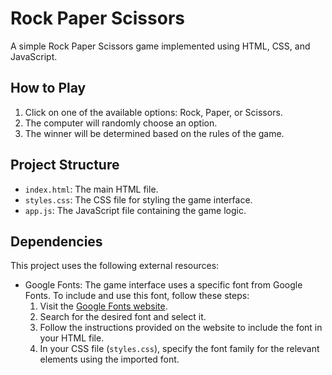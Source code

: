 # Rock Paper Scissors

A simple Rock Paper Scissors game implemented using HTML, CSS, and JavaScript.

## How to Play

1. Click on one of the available options: Rock, Paper, or Scissors.
2. The computer will randomly choose an option.
3. The winner will be determined based on the rules of the game.

## Project Structure

- `index.html`: The main HTML file.
- `styles.css`: The CSS file for styling the game interface.
- `app.js`: The JavaScript file containing the game logic.

## Dependencies

This project uses the following external resources:

- Google Fonts: The game interface uses a specific font from Google Fonts. To include and use this font, follow these steps:
  1. Visit the [Google Fonts website](https://fonts.google.com/).
  2. Search for the desired font and select it.
  3. Follow the instructions provided on the website to include the font in your HTML file.
  4. In your CSS file (`styles.css`), specify the font family for the relevant elements using the imported font.
